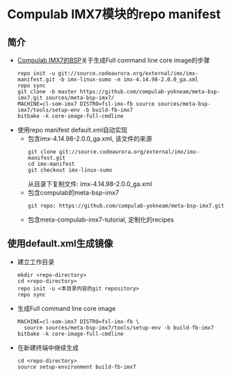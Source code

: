 # Compulab IMX7模块的repo manifest
## 简介
  * [Compulab IMX7的BSP](https://github.com/compulab-yokneam/meta-bsp-imx7.git)关于生成Full command line core image的步骤
    ```
    repo init -u git://source.codeaurora.org/external/imx/imx-manifest.git -b imx-linux-sumo -m imx-4.14.98-2.0.0_ga.xml
    repo sync
    git clone -b master https://github.com/compulab-yokneam/meta-bsp-imx7.git sources/meta-bsp-imx7/
    MACHINE=cl-som-imx7 DISTRO=fsl-imx-fb source sources/meta-bsp-imx7/tools/setup-env -b build-fb-imx7
    bitbake -k core-image-full-cmdline
    ```
  * 使用repo manifest default.xml自动实现
    * 包含imx-4.14.98-2.0.0_ga.xml, 该文件的来源
      ```
      git clone git://source.codeaurora.org/external/imx/imx-manifest.git
      cd imx-manifest
      git checkout imx-linux-sumo
      ```
      从目录下复制文件: imx-4.14.98-2.0.0_ga.xml
    * 包含compulab的meta-bsp-imx7
      ```
      git repo: https://github.com/compulab-yokneam/meta-bsp-imx7.git
      ```
    * 包含meta-compulab-imx7-tutorial, 定制化的recipes

## 使用default.xml生成镜像
  * 建立工作目录
    ```
    mkdir <repo-directory>
    cd <repo-directory>
    repo init -u <本目录内容的git repository>
    repo sync
    ```
  * 生成Full command line core image
    ```
    MACHINE=cl-som-imx7 DISTRO=fsl-imx-fb \
      source sources/meta-bsp-imx7/tools/setup-env -b build-fb-imx7
    bitbake -k core-image-full-cmdline
    ```
  * 在新建终端中继续生成
    ```
    cd <repo-directory>
    source setup-environment build-fb-imx7
    ```

